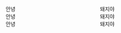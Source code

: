 <div style="display: flex; flex-direction: column;">
  <div style="display: flex;">
    <div style="flex: 1;">안녕</div>
    <div style="flex: 1;">돼지야</div>
  </div>
  <div style="display: flex;">
    <div style="flex: 1;">안녕</div>
    <div style="flex: 1;">돼지야</div>
  </div>
  <div style="display: flex;">
    <div style="flex: 1;">안녕</div>
    <div style="flex: 1;">돼지야</div>
  </div>
</div>
